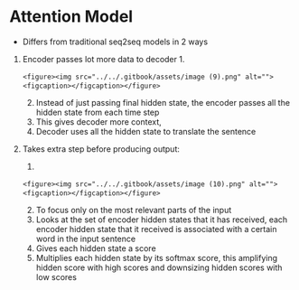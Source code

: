 # Attention Model

* Differs from traditional seq2seq models in 2 ways

1. Encoder passes lot more data to decoder&#x20;
   1.

       <figure><img src="../../.gitbook/assets/image (9).png" alt=""><figcaption></figcaption></figure>
   2. Instead of just passing final hidden state, the encoder passes all the hidden state from each time step
   3. This gives decoder more context,&#x20;
   4. Decoder uses all the hidden state to translate the sentence
2.  Takes extra step before producing output:

    1.

        <figure><img src="../../.gitbook/assets/image (10).png" alt=""><figcaption></figcaption></figure>
    2. To focus only on the most relevant parts of the input
    3. Looks at the set of encoder hidden states that it has received, each encoder hidden state that it received is associated with a certain word in the input sentence
    4. Gives each hidden state a score
    5. Multiplies each hidden state by its softmax score, this amplifying hidden score with high scores and downsizing hidden scores with low scores

